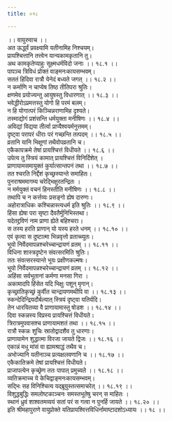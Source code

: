 ```yaml
---
title: ०१८

---
```

।। वायुरुवाच ।।  
अत ऊर्द्ध्वं प्रवक्ष्यामि यतीनामिह निश्चयम्।  
प्रायश्चित्तानि तत्त्वेन यान्यकामकृतानि तु।  
अथ कामकृतेप्याहुः सूक्ष्मधर्मविदो जनाः ।। १८.१ ।।  
पापञ्च त्रिविधं प्रोक्तं वाङ्मनःकायसम्भवम्।  
सततं हिदिवा रात्रौ येनेदं बध्यते जगत् ।। १८.२ ।।  
न कर्माणि न चाप्येष तिष्ठ तीतिपरा श्रुतिः।  
क्षणमेव प्रयोज्यन्तु आयुषस्तु विधारणात् ।। १८.३ ।।  
भवेद्धीरोऽप्रमत्तस्तु योगो हि परमं बलम्।  
न हि योगात्परं किञ्चिन्नराणामिह दृश्यते।  
तस्माद्योगं प्रशंसन्ति धर्मयुक्ता मनीषिणः ।। १८.४ ।।  
अविद्यां विद्यया तीर्त्वा प्राप्यैश्वयर्मनुत्तमम्।  
दृष्ट्वा परापरं धीराः परं गच्छन्ति तत्पदम् ।। १८.५ ।।  
व्रतानि यानि भिक्षूणां तथैवोपव्रतानि च।  
एकैकापक्रमे तेषां प्रायश्चित्तं विधीयते ।। १८.६ ।।  
उपेत्य तु स्त्रियं कामात् प्रायश्चित्तं विनिर्दिशेत् ।  
प्राणायामसमायुक्तं कुर्यात्सान्तपनं तथा ।। १८.७ ।।  
तत श्चरति निर्द्देशं कृच्छ्रस्यान्ते समाहितः।  
पुनराश्रममागम्य चरेद्भिक्षुरतन्द्रितः ।  
न मर्मयुक्तं वचनं हिनस्तीति मनीषिणः ।। १८.८ ।।  
तथापि च न कर्त्तव्यः प्रसङ्गो ह्येष दारुणः।  
अहोरात्राधिकः कश्चिन्नास्त्यधर्म इति श्रुतिः ।। १८.९ ।।  
हिंसा ह्येषा परा सृष्टा दैवतैर्मुनिभिस्तथा।  
यदेतद्द्रविणं नाम प्राणा ह्येते बहिश्चराः।  
स तस्य हरति प्राणान् यो यस्य हरते धनम् ।। १८.१० ।।  
एवं कृत्वा स दुष्टात्मा भिन्नवृत्तो व्रताच्च्युतः।  
भूयो निर्वेदमापन्नश्चरेच्चान्द्रायणं व्रतम् ।। १८.११ ।।  
विधिना शास्त्रदृष्टेन संवत्सरमिति श्रुतिः।  
ततः संवत्सरस्यान्ते भूयः प्रक्षीणकल्मषः।  
भूयो निर्वेदमापन्नश्चरेच्चान्द्रायणं व्रतम् ।। १८.१२ ।।  
अहिंसा सर्वभूतानां कर्मणा मनसा गिरा ।  
अकामादपि हिंसेत यदि भिक्षुः पशून् मृगान्।  
कृच्छ्रातिकृच्छ्रं कुर्वीत चान्द्रायणमथीपि वा ।। १८.१३ ।।  
स्कन्देदिन्द्रियदौर्बल्यात् स्त्रियं दृष्ट्वा यतिर्यदि।  
तेन धारयितव्या वै प्राणायामास्तु षोडश ।। १८.१४ ।।  
दिवा स्कन्नस्य विप्रस्य प्रायश्चित्तं विधीयते।  
त्रिरात्रमुपवासश्च प्राणायामशतं तथा ।। १८.१५ ।।  
रात्रौ स्कन्नः शुचिः स्रातोद्वादशैव तु धारणाः।  
प्राणायामेन शुद्धात्मा विरजा जायते द्विजः ।। १८.१६ ।।  
एकान्नं मधु मांसं वा ह्यामश्राद्धं तथैव च।  
अभोज्यानि यतीनाञ्च प्रत्यक्षलवणानि च ।। १८.१७ ।।  
एकैकातिक्रमे तेषां प्रायश्चित्तं विधीयते।  
प्राजापत्येन कृच्छ्रेण ततः पापात् प्रमुच्यते ।। १८.१८ ।।  
व्यतिक्रमाच्च ये केचिद्वाङ्मनःकायसम्भवम्।  
सद्भिः सह विनिश्चित्य यद्ब्रूयुस्तत्समाचरेत् ।। १८.१९ ।।  
विशुद्धबुद्धिः समलोष्टकाञ्चनः समस्तभूतेषु चरन् स माहितः ।  
स्थानं ध्रुवं शाश्वतमव्ययं सतां परं स गत्वा न पुनर्हि जायते ।। १८.२० ।।  
इति श्रीमहापुराणे वायुप्रोक्ते यतिप्रायश्वित्तविधिर्नामाष्टादशोऽध्यायः ।। १८ ।।